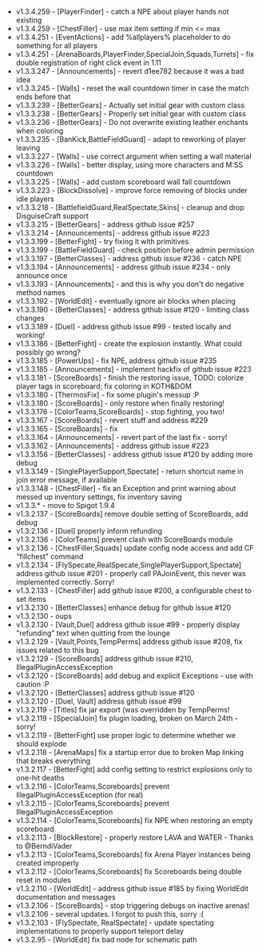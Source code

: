 * v1.3.4.259 - [PlayerFinder] - catch a NPE about player hands not existing
* v1.3.4.259 - [ChestFiller] - use max item setting if min <= max
* v1.3.4.251 - [EventActions] - add %allplayers% placeholder to do something for all players
* v1.3.4.251 - [ArenaBoards,PlayerFinder,SpecialJoin,Squads,Turrets] - fix double registration of right click event in 1.11
* v1.3.3.247 - [Announcements] - revert d1ee782 because it was a bad idea
* v1.3.3.245 - [Walls] - reset the wall countdown timer in case the match ends before that 
* v1.3.3.239 - [BetterGears] - Actually set initial gear with custom class
* v1.3.3.238 - [BetterGears] - Properly set initial gear with custom class
* v1.3.3.236 - [BetterGears] - Do not overwrite existing leather enchants when coloring
* v1.3.3.235 - [BanKick,BattleFieldGuard] - adapt to reworking of player leaving
* v1.3.3.227 - [Walls] - use correct argument when setting a wall material
* v1.3.3.226 - [Walls] - better display, using more characters and M:SS countdown
* v1.3.3.225 - [Walls] - add custom scoreboard wall fall countdown
* v1.3.3.223 - [BlockDissolve] - improve force removing of blocks under idle players
* v1.3.3.218 - [BattlefieldGuard,RealSpectate,Skins] - cleanup and drop DisguiseCraft support
* v1.3.3.215 - [BetterGears] - address github issue #257
* v1.3.3.214 - [Announcements] - address github issue #223
* v1.3.3.199 - [BetterFight] - try fixing it with primitives
* v1.3.3.199 - [BattleFieldGuard] - check position before admin permission
* v1.3.3.197 - [BetterClasses] - address github issue #236 - catch NPE
* v1.3.3.194 - [Announcements] - address github issue #234 - only announce once
* v1.3.3.193 - [Announcements] - and this is why you don't do negative method names
* v1.3.3.192 - [WorldEdit] - eventually ignore air blocks when placing
* v1.3.3.190 - [BetterClasses] - address github issue #120 - limiting class changes
* v1.3.3.189 - [Duel] - address github issue #99 - tested locally and working!
* v1.3.3.186 - [BetterFight] - create the explosion instantly. What could possibly go wrong?
* v1.3.3.185 - [PowerUps] - fix NPE, address github issue #235
* v1.3.3.185 - [Announcements] - implement hackfix of github issue #223
* v1.3.3.181 - [ScoreBoards] - finish the restoring issue, TODO: colorize player tags in scoreboard; fix coloring in KOTH&DOM
* v1.3.3.180 - [ThermosFix] - fix some plugin's messup :P
* v1.3.3.180 - [ScoreBoards] - only restore when finally restoring!
* v1.3.3.176 - [ColorTeams,ScoreBoards] - stop fighting, you two!
* v1.3.3.167 - [ScoreBoards] - revert stuff and address #229
* v1.3.3.165 - [ScoreBoards] - fix
* v1.3.3.164 - [Announcements] - revert part of the last fix - sorry!
* v1.3.3.162 - [Announcements] - address github issue #223
* v1.3.3.156 - [BetterClasses] - address github issue #120 by adding more debug
* v1.3.3.149 - [SinglePlayerSupport,Spectate] - return shortcut name in join error message, if available
* v1.3.3.148 - [ChestFiller] - fix an Exception and print warning about messed up inventory settings, fix inventory saving
* v1.3.3.* - move to Spigot 1.9.4
* v1.3.2.137 - [ScoreBoards] remove double setting of ScoreBoards, add debug
* v1.3.2.136 - [Duel] properly inform refunding
* v1.3.2.136 - [ColorTeams] prevent clash with ScoreBoards module
* v1.3.2.136 - [ChestFiller,Squads] update config node access and add CF "fillchest" command
* v1.3.2.134 - [FlySpecate,RealSpecate,SinglePlayerSupport,Spectate] address github issue #201 - properly call PAJoinEvent, this never was implemented correctly. Sorry!
* v1.3.2.133 - [ChestFiller] add github issue #200, a configurable chest to set items
* v1.3.2.130 - [BetterClasses] enhance debug for github issue #120
* v1.3.2.130 - oups
* v1.3.2.130 - [Vault,Duel] address github issue #99 - properly display "refunding" text when quitting from the lounge
* v1.3.2.129 - [Vault,Points,TempPerms] address github issue #208, fix issues related to this bug
* v1.3.2.129 - [ScoreBoards] address github issue #210, IllegalPluginAccessException
* v1.3.2.120 - [ScoreBoards] add debug and explicit Exceptions - use with caution :P
* v1.3.2.120 - [BetterClasses] address github issue #120
* v1.3.2.120 - [Duel, Vault] address github issue #99
* v1.3.2.119 - [Titles] fix jar export (was overridden by TempPerms!
* v1.3.2.119 - [SpecialJoin] fix plugin loading, broken on March 24th - sorry!
* v1.3.2.119 - [BetterFight] use proper logic to determine whether we should explode
* v1.3.2.118 - [ArenaMaps] fix a startup error due to broken Map linking that breaks everything
* v1.3.2.117 - [BetterFight] add config setting to restrict explosions only to one-hit deaths
* v1.3.2.116 - [ColorTeams,Scoreboards] prevent IllegalPluginAccessException (for real)
* v1.3.2.115 - [ColorTeams,Scoreboards] prevent IllegalPluginAccessException
* v1.3.2.114 - [ColorTeams,Scoreboards] fix NPE when restoring an empty scoreboard
* v1.3.2.113 - [BlockRestore] - properly restore LAVA and WATER - Thanks to @BerndiVader
* v1.3.2.113 - [ColorTeams,Scoreboards] fix Arena Player instances being created improperly
* v1.3.2.112 - [ColorTeams,Scoreboards] fix Scoreboards being double reset in modules
* v1.3.2.110 - [WorldEdit] - address github issue #185 by fixing WorldEdit documentation and messages
* v1.3.2.106 - [ScoreBoards] - stop triggering debugs on inactive arenas!
* v1.3.2.106 - several updates. I forgot to push this, sorry :(
* v1.3.2.103 - [FlySpectate, RealSpectate] - update spectating implementations to properly support teleport delay
* v1.3.2.95 - [WorldEdit] fix bad node for schematic path